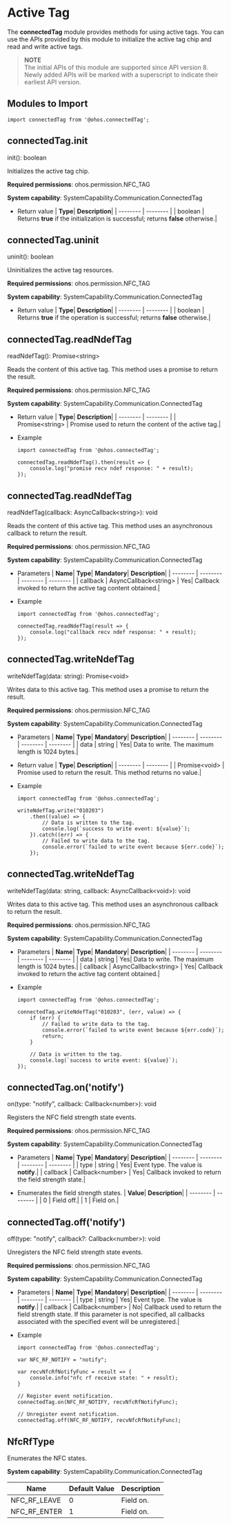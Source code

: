 # Active Tag

The **connectedTag** module provides methods for using active tags. You can use the APIs provided by this module to initialize the active tag chip and read and write active tags.

> **NOTE**<br>
> The initial APIs of this module are supported since API version 8. Newly added APIs will be marked with a superscript to indicate their earliest API version.


## Modules to Import

```
import connectedTag from '@ohos.connectedTag';
```


## connectedTag.init

init(): boolean

Initializes the active tag chip.

**Required permissions**: ohos.permission.NFC_TAG

**System capability**: SystemCapability.Communication.ConnectedTag

- Return value
  | **Type**| **Description**|
  | -------- | -------- |
  | boolean | Returns **true** if the initialization is successful; returns **false** otherwise.|


## connectedTag.uninit

uninit(): boolean

Uninitializes the active tag resources.

**Required permissions**: ohos.permission.NFC_TAG

**System capability**: SystemCapability.Communication.ConnectedTag

- Return value
  | **Type**| **Description**|
  | -------- | -------- |
  | boolean | Returns **true** if the operation is successful; returns **false** otherwise.|


## connectedTag.readNdefTag

readNdefTag(): Promise&lt;string&gt;

Reads the content of this active tag. This method uses a promise to return the result.

**Required permissions**: ohos.permission.NFC_TAG

**System capability**: SystemCapability.Communication.ConnectedTag

- Return value
  | **Type**| **Description**|
  | -------- | -------- |
  | Promise&lt;string&gt; | Promise used to return the content of the active tag.|

- Example
  ```
  import connectedTag from '@ohos.connectedTag';

  connectedTag.readNdefTag().then(result => {
      console.log("promise recv ndef response: " + result);
  });
  ```

## connectedTag.readNdefTag

readNdefTag(callback: AsyncCallback&lt;string&gt;): void

Reads the content of this active tag. This method uses an asynchronous callback to return the result.

**Required permissions**: ohos.permission.NFC_TAG

**System capability**: SystemCapability.Communication.ConnectedTag

- Parameters
  | **Name**| **Type**| **Mandatory**| **Description**|
  | -------- | -------- | -------- | -------- |
  | callback | AsyncCallback&lt;string&gt; | Yes| Callback invoked to return the active tag content obtained.|

- Example
  ```
  import connectedTag from '@ohos.connectedTag';
  
  connectedTag.readNdefTag(result => {
      console.log("callback recv ndef response: " + result);
  });
  ```

## connectedTag.writeNdefTag

writeNdefTag(data: string): Promise&lt;void&gt;

Writes data to this active tag. This method uses a promise to return the result.

**Required permissions**: ohos.permission.NFC_TAG

**System capability**: SystemCapability.Communication.ConnectedTag

- Parameters
  | **Name**| **Type**| **Mandatory**| **Description**|
  | -------- | -------- | -------- | -------- |
  | data | string | Yes| Data to write. The maximum length is 1024 bytes.|

- Return value
  | **Type**| **Description**|
  | -------- | -------- |
  | Promise&lt;void&gt; | Promise used to return the result. This method returns no value.|

- Example
  ```
  import connectedTag from '@ohos.connectedTag';
  
  writeNdefTag.write("010203")
      .then((value) => {
          // Data is written to the tag.
          console.log(`success to write event: ${value}`);
      }).catch((err) => {
          // Failed to write data to the tag.
          console.error(`failed to write event because ${err.code}`);
      });
  ```

## connectedTag.writeNdefTag

writeNdefTag(data: string, callback: AsyncCallback&lt;void&gt;): void

Writes data to this active tag. This method uses an asynchronous callback to return the result.

**Required permissions**: ohos.permission.NFC_TAG

**System capability**: SystemCapability.Communication.ConnectedTag

- Parameters
  | **Name**| **Type**| **Mandatory**| **Description**|
  | -------- | -------- | -------- | -------- |
  | data | string | Yes| Data to write. The maximum length is 1024 bytes.|
  | callback | AsyncCallback&lt;string&gt; | Yes| Callback invoked to return the active tag content obtained.|

- Example
  ```
  import connectedTag from '@ohos.connectedTag';
  
  connectedTag.writeNdefTag("010203", (err, value) => {
      if (err) {
          // Failed to write data to the tag.
          console.error(`failed to write event because ${err.code}`);
          return;
      }

      // Data is written to the tag.
      console.log(`success to write event: ${value}`);
  });
  ```

## connectedTag.on('notify')

on(type: "notify", callback: Callback&lt;number&gt;): void

Registers the NFC field strength state events.

**Required permissions**: ohos.permission.NFC_TAG

**System capability**: SystemCapability.Communication.ConnectedTag

- Parameters
  | **Name**| **Type**| **Mandatory**| **Description**|
  | -------- | -------- | -------- | -------- |
  | type | string | Yes| Event type. The value is **notify**.|
  | callback | Callback&lt;number&gt; | Yes| Callback invoked to return the field strength state.|

- Enumerates the field strength states.
  | **Value**| **Description**|
  | -------- | -------- |
  | 0 | Field off.|
  | 1 | Field on.|


## connectedTag.off('notify')

off(type: "notify", callback?: Callback&lt;number&gt;): void

Unregisters the NFC field strength state events.

**Required permissions**: ohos.permission.NFC_TAG

**System capability**: SystemCapability.Communication.ConnectedTag

- Parameters
  | **Name**| **Type**| **Mandatory**| **Description**|
  | -------- | -------- | -------- | -------- |
  | type | string | Yes| Event type. The value is **notify**.|
  | callback | Callback&lt;number&gt; | No| Callback used to return the field strength state. If this parameter is not specified, all callbacks associated with the specified event will be unregistered.|

- Example
  ```
  import connectedTag from '@ohos.connectedTag';
  
  var NFC_RF_NOTIFY = "notify";
  
  var recvNfcRfNotifyFunc = result => {
      console.info("nfc rf receive state: " + result);
  }
  
  // Register event notification.
  connectedTag.on(NFC_RF_NOTIFY, recvNfcRfNotifyFunc);
  
  // Unregister event notification.
  connectedTag.off(NFC_RF_NOTIFY, recvNfcRfNotifyFunc);
  ```

## NfcRfType

Enumerates the NFC states.

**System capability**: SystemCapability.Communication.ConnectedTag

| Name| Default Value| Description|
| -------- | -------- | -------- |
| NFC_RF_LEAVE | 0 | Field on.|
| NFC_RF_ENTER | 1 | Field on.|
